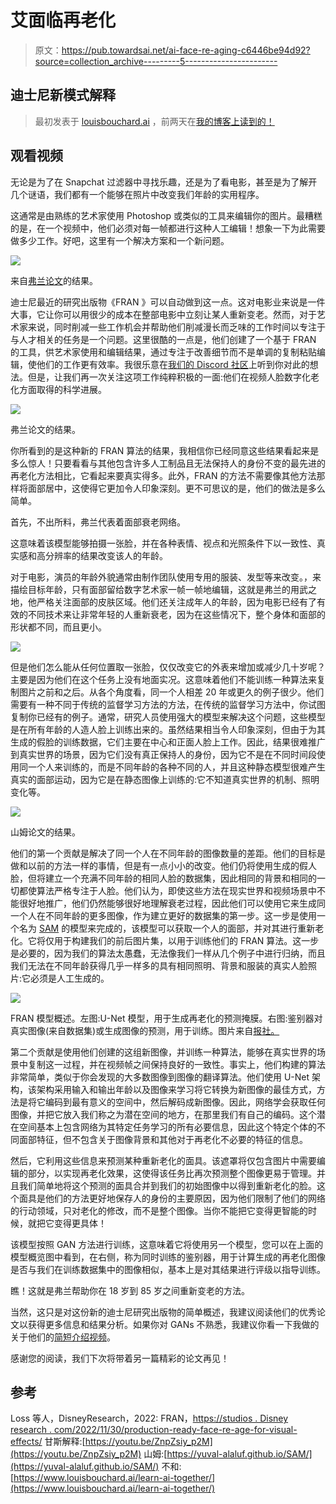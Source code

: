 # 艾面临再老化

> 原文：<https://pub.towardsai.net/ai-face-re-aging-c6446be94d92?source=collection_archive---------5----------------------->

## 迪士尼新模式解释

> 最初发表于 [louisbouchard.ai](https://www.louisbouchard.ai/disney-re-age/) ，前两天在[我的博客上读到的！](https://www.louisbouchard.ai/disney-re-age/)

## 观看视频

无论是为了在 Snapchat 过滤器中寻找乐趣，还是为了看电影，甚至是为了解开几个谜语，我们都有一个能够在照片中改变我们年龄的实用程序。

这通常是由熟练的艺术家使用 Photoshop 或类似的工具来编辑你的图片。最糟糕的是，在一个视频中，他们必须对每一帧都进行这种人工编辑！想象一下为此需要做多少工作。好吧，这里有一个解决方案和一个新问题。

![](img/594655c9bc9da93eee26db42eb551073.png)

来自[弗兰论文](https://studios.disneyresearch.com/2022/11/30/production-ready-face-re-aging-for-visual-effects/)的结果。

迪士尼最近的研究出版物《FRAN 》可以自动做到这一点。这对电影业来说是一件大事，它让你可以用很少的成本在整部电影中立刻让某人重新变老。然而，对于艺术家来说，同时削减一些工作机会并帮助他们削减漫长而乏味的工作时间以专注于与人才相关的任务是一个问题。这里很酷的一点是，他们创建了一个基于 FRAN 的工具，供艺术家使用和编辑结果，通过专注于改善细节而不是单调的复制粘贴编辑，使他们的工作更有效率。我很乐意在[我们的 Discord 社区](https://www.louisbouchard.ai/learn-ai-together/)上听到你对此的想法。但是，让我们再一次关注这项工作纯粹积极的一面:他们在视频人脸数字化老化方面取得的科学进展。

![](img/40fca4320121fcdd5c489913c86e4183.png)

弗兰论文的结果。

你所看到的是这种新的 FRAN 算法的结果，我相信你已经同意这些结果看起来是多么惊人！只要看看与其他包含许多人工制品且无法保持人的身份不变的最先进的再老化方法相比，它看起来要真实得多。此外，FRAN 的方法不需要像其他方法那样将面部居中，这使得它更加令人印象深刻。更不可思议的是，他们的做法是多么简单。

首先，不出所料，弗兰代表着面部衰老网络。

这意味着该模型能够拍摄一张脸，并在各种表情、视点和光照条件下以一致性、真实感和高分辨率的结果改变该人的年龄。

对于电影，演员的年龄外貌通常由制作团队使用专用的服装、发型等来改变。，来描绘目标年龄，只有面部留给数字艺术家一帧一帧地编辑，这就是弗兰的用武之地，他严格关注面部的皮肤区域。他们还关注成年人的年龄，因为电影已经有了有效的不同技术来让非常年轻的人重新衰老，因为在这些情况下，整个身体和面部的形状都不同，而且更小。

[![](img/1b1a61a8cc6ee710698dc4fa15cdd8fc.png)](http://eepurl.com/huGLT5)

但是他们怎么能从任何位置取一张脸，仅仅改变它的外表来增加或减少几十岁呢？主要是因为他们在这个任务上没有地面实况。这意味着他们不能训练一种算法来复制图片之前和之后。从各个角度看，同一个人相差 20 年或更久的例子很少。他们需要有一种不同于传统的监督学习方法的方法，在传统的监督学习方法中，你试图复制你已经有的例子。通常，研究人员使用强大的模型来解决这个问题，这些模型是在所有年龄的人造人脸上训练出来的。虽然结果相当令人印象深刻，但由于为其生成的假脸的训练数据，它们主要在中心和正面人脸上工作。因此，结果很难推广到真实世界的场景，因为它们没有真正保持人的身份，因为它不是在不同时间段使用同一个人来训练的，而是不同年龄的各种不同的人，并且这种静态模型很难产生真实的面部运动，因为它是在静态图像上训练的:它不知道真实世界的机制、照明变化等。

![](img/c646627abfe17afd79ceff1d70cee8f5.png)

山姆论文的结果。

他们的第一个贡献是解决了同一个人在不同年龄的图像数量的差距。他们的目标是做和以前的方法一样的事情，但是有一点小小的改变。他们仍将使用生成的假人脸，但将建立一个充满不同年龄的相同人脸的数据集，因此相同的背景和相同的一切都使算法严格专注于人脸。他们认为，即使这些方法在现实世界和视频场景中不能很好地推广，他们仍然能够很好地理解衰老过程，因此他们可以使用它来生成同一个人在不同年龄的更多图像，作为建立更好的数据集的第一步。这一步是使用一个名为 [SAM](https://yuval-alaluf.github.io/SAM/) 的模型来完成的，该模型可以获取一个人的面部，并对其进行重新老化。它将仅用于构建我们的前后图片集，以用于训练他们的 FRAN 算法。这一步是必要的，因为我们的算法太愚蠢，无法像我们一样从几个例子中进行归纳，而且我们无法在不同年龄获得几乎一样多的具有相同照明、背景和服装的真实人脸照片:它必须是人工生成的。

![](img/4d20b617689cd8b238bacb871fd84f02.png)

FRAN 模型概述。左图:U-Net 模型，用于生成再老化的预测掩膜。右图:鉴别器对真实图像(来自数据集)或生成图像的预测，用于训练。图片来自[报社。](https://studios.disneyresearch.com/2022/11/30/production-ready-face-re-aging-for-visual-effects/)

第二个贡献是使用他们创建的这组新图像，并训练一种算法，能够在真实世界的场景中复制这一过程，并在视频帧之间保持良好的一致性。事实上，他们构建的算法非常简单，类似于你会发现的大多数图像到图像的翻译算法。他们使用 U-Net 架构，该架构采用输入和输出年龄以及图像来学习将它转换为新图像的最佳方式，方法是将它编码到最有意义的空间中，然后解码成新图像。因此，网络学会获取任何图像，并把它放入我们称之为潜在空间的地方，在那里我们有自己的编码。这个潜在空间基本上包含网络为其特定任务学习的所有必要信息，因此这个特定个体的不同面部特征，但不包含关于图像背景和其他对于再老化不必要的特征的信息。

然后，它利用这些信息来预测某种重新老化的面具。该遮罩将仅包含图片中需要编辑的部分，以实现再老化效果，这使得该任务比再次预测整个图像更易于管理。并且我们简单地将这个预测的面具合并到我们的初始图像中以得到重新老化的脸。这个面具是他们的方法更好地保存人的身份的主要原因，因为他们限制了他们的网络的行动领域，只对老化的修改，而不是整个图像。当你不能把它变得更智能的时候，就把它变得更具体！

该模型按照 GAN 方法进行训练，这意味着它将使用另一个模型，您可以在上面的模型概览图中看到，在右侧，称为同时训练的鉴别器，用于计算生成的再老化图像是否与我们在训练数据集中的图像相似，基本上是对其结果进行评级以指导训练。

瞧！这就是弗兰帮助你在 18 岁到 85 岁之间重新变老的方法。

当然，这只是对这份新的迪士尼研究出版物的简单概述，我建议阅读他们的优秀论文以获得更多信息和结果分析。如果你对 GANs 不熟悉，我建议你看一下我做的关于他们的[简短介绍视频](https://youtu.be/ZnpZsiy_p2M)。

感谢您的阅读，我们下次将带着另一篇精彩的论文再见！

## 参考

Loss 等人，DisneyResearch，2022: FRAN，[https://studios . Disney research . com/2022/11/30/production-ready-face-re-age-for-visual-effects/](https://studios.disneyresearch.com/2022/11/30/production-ready-face-re-aging-for-visual-effects/)
甘斯解释:[https://youtu.be/ZnpZsiy_p2M](https://youtu.be/ZnpZsiy_p2M)
山姆:[https://yuval-alaluf.github.io/SAM/](https://yuval-alaluf.github.io/SAM/)
不和:[https://www.louisbouchard.ai/learn-ai-together/](https://www.louisbouchard.ai/learn-ai-together/)